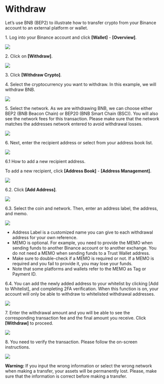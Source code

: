 # Withdraw

Let’s use BNB (BEP2) to illustrate how to transfer crypto from your Binance account to an external platform or wallet.

1\. Log into your Binance account and click **\[Wallet]** - **\[Overview]**.

![](https://public.bnbstatic.com/image/cms/article/body/202202/9723115f02d62c3f91326738626ab848.png)

2\. Click on **\[Withdraw]**.

![](https://public.bnbstatic.com/image/cms/article/body/202202/8ce657dc5127d8f89093161e29fec9a5.png)

3\. Click **\[Withdraw Crypto]**.

4\. Select the cryptocurrency you want to withdraw. In this example, we will withdraw BNB.

![](https://public.bnbstatic.com/image/cms/article/body/202202/df811548f753d29ae6984be50f475099.png)

5\. Select the network. As we are withdrawing BNB, we can choose either BEP2 (BNB Beacon Chain) or BEP20 (BNB Smart Chain (BSC)). You will also see the network fees for this transaction. Please make sure that the network matches the addresses network entered to avoid withdrawal losses.

![](https://public.bnbstatic.com/image/cms/article/body/202202/e3602dae699700d2cb059280138fe600.png)

6\. Next, enter the recipient address or select from your address book list.

![](https://public.bnbstatic.com/image/cms/article/body/202202/f0c622c4b2beeebb44fea6c3680280e1.png)

6.1 How to add a new recipient address.

To add a new recipient, click **\[Address Book]** - **\[Address Management]**.

![](https://public.bnbstatic.com/image/cms/article/body/202202/e6028d5474e3d96ceb133bb393600067.png)

6.2. Click **\[Add Address]**.

![](https://public.bnbstatic.com/image/cms/article/body/202202/5d7c5a0dc76b5a4a41805c93cab3ecf8.png)

6.3. Select the coin and network. Then, enter an address label, the address, and memo.

![](https://public.bnbstatic.com/image/cms/article/body/202202/a889dce63e449b37ce273792d5323f1a.png)

* Address Label is a customized name you can give to each withdrawal address for your own reference.
* MEMO is optional. For example, you need to provide the MEMO when sending funds to another Binance account or to another exchange. You do not need a MEMO when sending funds to a Trust Wallet address.
* Make sure to double-check if a MEMO is required or not. If a MEMO is required and you fail to provide it, you may lose your funds.
* Note that some platforms and wallets refer to the MEMO as Tag or Payment ID.

6.4. You can add the newly added address to your whitelist by clicking \[Add to Whitelist], and completing 2FA verification. When this function is on, your account will only be able to withdraw to whitelisted withdrawal addresses.

![](https://public.bnbstatic.com/image/cms/article/body/202202/709e18203cc30877ed909fd0877db7e2.png)

7\. Enter the withdrawal amount and you will be able to see the corresponding transaction fee and the final amount you receive. Click **\[Withdraw]** to proceed.

![](https://public.bnbstatic.com/image/cms/article/body/202202/56c2241bb764eca520b97330dbabb18c.png)

8\. You need to verify the transaction. Please follow the on-screen instructions.

![](https://public.bnbstatic.com/image/cms/article/body/202202/b995738dcedd99daffe7b91eae7e0efd.png)

**Warning:** If you input the wrong information or select the wrong network when making a transfer, your assets will be permanently lost. Please, make sure that the information is correct before making a transfer.
